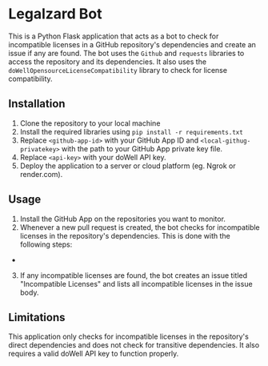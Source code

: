 # Legalzard Bot

This is a Python Flask application that acts as a bot to check for incompatible licenses in a GitHub repository's dependencies and create an issue if any are found. The bot uses the `Github` and `requests` libraries to access the repository and its dependencies. It also uses the `doWellOpensourceLicenseCompatibility` library to check for license compatibility.

## Installation

1. Clone the repository to your local machine
2. Install the required libraries using `pip install -r requirements.txt`
3. Replace `<github-app-id>` with your GitHub App ID and `<local-githug-privatekey>` with the path to your GitHub App private key file.
4. Replace `<api-key>` with your doWell API key.
5. Deploy the application to a server or cloud platform (eg. Ngrok or render.com).


## Usage

1. Install the GitHub App on the repositories you want to monitor.
2. Whenever a new pull request is created, the bot checks for incompatible licenses in the repository's dependencies.
This is done with the following steps:
- 
3. If any incompatible licenses are found, the bot creates an issue titled "Incompatible Licenses" and lists all incompatible licenses in the issue body.

## Limitations

This application only checks for incompatible licenses in the repository's direct dependencies and does not check for transitive dependencies. It also requires a valid doWell API key to function properly.